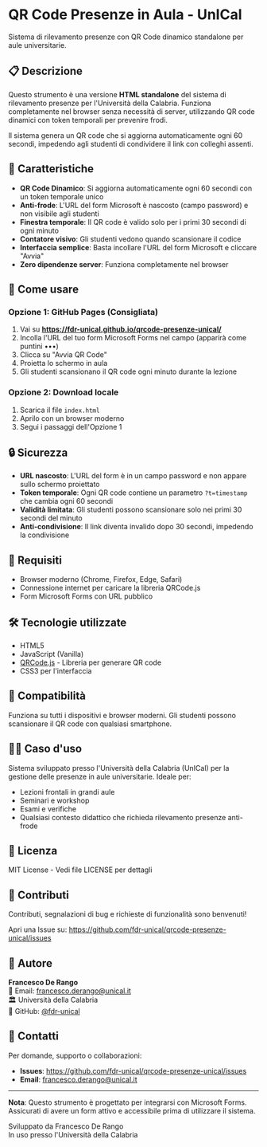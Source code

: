 # QR Code Presenze in Aula - UnICal

Sistema di rilevamento presenze con QR Code dinamico standalone per aule universitarie.

## 📋 Descrizione

Questo strumento è una versione **HTML standalone** del sistema di rilevamento presenze per l'Università della Calabria. Funziona completamente nel browser senza necessità di server, utilizzando QR code dinamici con token temporali per prevenire frodi.

Il sistema genera un QR code che si aggiorna automaticamente ogni 60 secondi, impedendo agli studenti di condividere il link con colleghi assenti.

## 🎯 Caratteristiche

- **QR Code Dinamico**: Si aggiorna automaticamente ogni 60 secondi con un token temporale unico
- **Anti-frode**: L'URL del form Microsoft è nascosto (campo password) e non visibile agli studenti
- **Finestra temporale**: Il QR code è valido solo per i primi 30 secondi di ogni minuto
- **Contatore visivo**: Gli studenti vedono quando scansionare il codice
- **Interfaccia semplice**: Basta incollare l'URL del form Microsoft e cliccare "Avvia"
- **Zero dipendenze server**: Funziona completamente nel browser

## 🚀 Come usare

### Opzione 1: GitHub Pages (Consigliata)

1. Vai su **https://fdr-unical.github.io/qrcode-presenze-unical/**
2. Incolla l'URL del tuo form Microsoft Forms nel campo (apparirà come puntini •••)
3. Clicca su "Avvia QR Code"
4. Proietta lo schermo in aula
5. Gli studenti scansionano il QR code ogni minuto durante la lezione

### Opzione 2: Download locale

1. Scarica il file `index.html`
2. Aprilo con un browser moderno
3. Segui i passaggi dell'Opzione 1

## 🔒 Sicurezza

- **URL nascosto**: L'URL del form è in un campo password e non appare sullo schermo proiettato
- **Token temporale**: Ogni QR code contiene un parametro `?t=timestamp` che cambia ogni 60 secondi
- **Validità limitata**: Gli studenti possono scansionare solo nei primi 30 secondi del minuto
- **Anti-condivisione**: Il link diventa invalido dopo 30 secondi, impedendo la condivisione

## 📝 Requisiti

- Browser moderno (Chrome, Firefox, Edge, Safari)
- Connessione internet per caricare la libreria QRCode.js
- Form Microsoft Forms con URL pubblico

## 🛠️ Tecnologie utilizzate

- HTML5
- JavaScript (Vanilla)
- [QRCode.js](https://davidshimjs.github.io/qrcodejs/) - Libreria per generare QR code
- CSS3 per l'interfaccia

## 📱 Compatibilità

Funziona su tutti i dispositivi e browser moderni. Gli studenti possono scansionare il QR code con qualsiasi smartphone.

## 👨‍🏫 Caso d'uso

Sistema sviluppato presso l'Università della Calabria (UnICal) per la gestione delle presenze in aule universitarie. Ideale per:
- Lezioni frontali in grandi aule
- Seminari e workshop
- Esami e verifiche  
- Qualsiasi contesto didattico che richieda rilevamento presenze anti-frode

## 📄 Licenza

MIT License - Vedi file LICENSE per dettagli

## 🤝 Contributi

Contributi, segnalazioni di bug e richieste di funzionalità sono benvenuti!

Apri una Issue su: https://github.com/fdr-unical/qrcode-presenze-unical/issues

## 👤 Autore

**Francesco De Rango**  
📧 Email: francesco.derango@unical.it  
🏛️ Università della Calabria  
🔗 GitHub: [@fdr-unical](https://github.com/fdr-unical)

## 📧 Contatti

Per domande, supporto o collaborazioni:

- **Issues**: https://github.com/fdr-unical/qrcode-presenze-unical/issues
- **Email**: francesco.derango@unical.it

---

**Nota**: Questo strumento è progettato per integrarsi con Microsoft Forms. Assicurati di avere un form attivo e accessibile prima di utilizzare il sistema.

Sviluppato da Francesco De Rango  
In uso presso l'Università della Calabria
